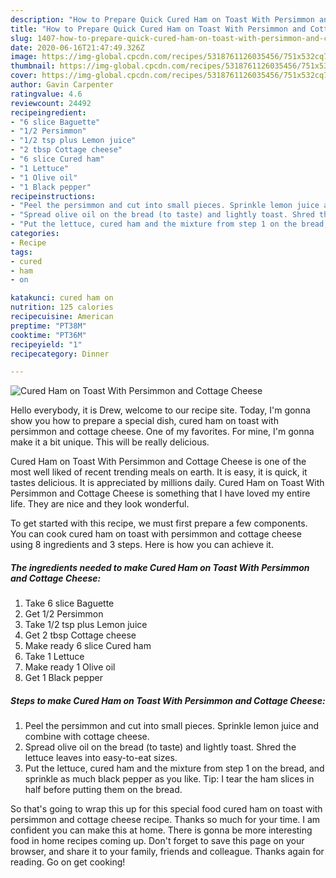 ```yaml
---
description: "How to Prepare Quick Cured Ham on Toast With Persimmon and Cottage Cheese"
title: "How to Prepare Quick Cured Ham on Toast With Persimmon and Cottage Cheese"
slug: 1407-how-to-prepare-quick-cured-ham-on-toast-with-persimmon-and-cottage-cheese
date: 2020-06-16T21:47:49.326Z
image: https://img-global.cpcdn.com/recipes/5318761126035456/751x532cq70/cured-ham-on-toast-with-persimmon-and-cottage-cheese-recipe-main-photo.jpg
thumbnail: https://img-global.cpcdn.com/recipes/5318761126035456/751x532cq70/cured-ham-on-toast-with-persimmon-and-cottage-cheese-recipe-main-photo.jpg
cover: https://img-global.cpcdn.com/recipes/5318761126035456/751x532cq70/cured-ham-on-toast-with-persimmon-and-cottage-cheese-recipe-main-photo.jpg
author: Gavin Carpenter
ratingvalue: 4.6
reviewcount: 24492
recipeingredient:
- "6 slice Baguette"
- "1/2 Persimmon"
- "1/2 tsp plus Lemon juice"
- "2 tbsp Cottage cheese"
- "6 slice Cured ham"
- "1 Lettuce"
- "1 Olive oil"
- "1 Black pepper"
recipeinstructions:
- "Peel the persimmon and cut into small pieces. Sprinkle lemon juice and combine with cottage cheese."
- "Spread olive oil on the bread (to taste) and lightly toast. Shred the lettuce leaves into easy-to-eat sizes."
- "Put the lettuce, cured ham and the mixture from step 1 on the bread, and sprinkle as much black pepper as you like. Tip: I tear the ham slices in half before putting them on the bread."
categories:
- Recipe
tags:
- cured
- ham
- on

katakunci: cured ham on 
nutrition: 125 calories
recipecuisine: American
preptime: "PT38M"
cooktime: "PT36M"
recipeyield: "1"
recipecategory: Dinner

---
```



![Cured Ham on Toast With Persimmon and Cottage Cheese](https://img-global.cpcdn.com/recipes/5318761126035456/751x532cq70/cured-ham-on-toast-with-persimmon-and-cottage-cheese-recipe-main-photo.jpg)

Hello everybody, it is Drew, welcome to our recipe site. Today, I'm gonna show you how to prepare a special dish, cured ham on toast with persimmon and cottage cheese. One of my favorites. For mine, I'm gonna make it a bit unique. This will be really delicious.



Cured Ham on Toast With Persimmon and Cottage Cheese is one of the most well liked of recent trending meals on earth. It is easy, it is quick, it tastes delicious. It is appreciated by millions daily. Cured Ham on Toast With Persimmon and Cottage Cheese is something that I have loved my entire life. They are nice and they look wonderful.


To get started with this recipe, we must first prepare a few components. You can cook cured ham on toast with persimmon and cottage cheese using 8 ingredients and 3 steps. Here is how you can achieve it.

<!--inarticleads1-->

##### The ingredients needed to make Cured Ham on Toast With Persimmon and Cottage Cheese:

1. Take 6 slice Baguette
1. Get 1/2 Persimmon
1. Take 1/2 tsp plus Lemon juice
1. Get 2 tbsp Cottage cheese
1. Make ready 6 slice Cured ham
1. Take 1 Lettuce
1. Make ready 1 Olive oil
1. Get 1 Black pepper




<!--inarticleads2-->

##### Steps to make Cured Ham on Toast With Persimmon and Cottage Cheese:

1. Peel the persimmon and cut into small pieces. Sprinkle lemon juice and combine with cottage cheese.
1. Spread olive oil on the bread (to taste) and lightly toast. Shred the lettuce leaves into easy-to-eat sizes.
1. Put the lettuce, cured ham and the mixture from step 1 on the bread, and sprinkle as much black pepper as you like. Tip: I tear the ham slices in half before putting them on the bread.




So that's going to wrap this up for this special food cured ham on toast with persimmon and cottage cheese recipe. Thanks so much for your time. I am confident you can make this at home. There is gonna be more interesting food in home recipes coming up. Don't forget to save this page on your browser, and share it to your family, friends and colleague. Thanks again for reading. Go on get cooking!
